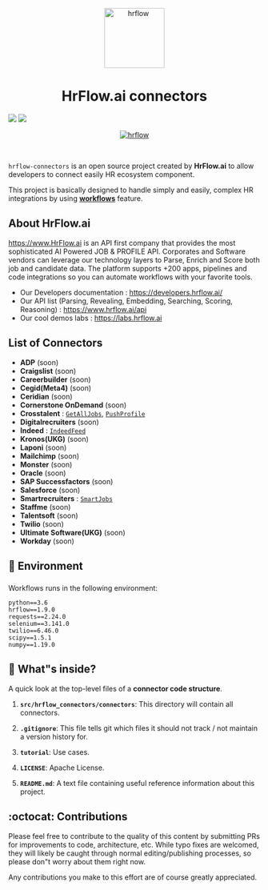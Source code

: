 <p align="center">
  <a href="https://hrflow.ai">
    <img alt="hrflow" src="https://img.riminder.net/logo-hrflow.svg" width="120" />
  </a>
</p>
<h1 align="center">
  HrFlow.ai connectors
</h1>

![](https://img.shields.io/github/v/release/Riminder/hrflow-connectors) ![](https://img.shields.io/github/license/Riminder/hrflow-connectors)


<p align="center">
  <a href="https://hrflow.ai">
    <img alt="hrflow" src="https://hrflow-ai.imgix.net/corporate.svg"/>
  </a>
</p>

<br/>

  `hrflow-connectors` is an open source project created by **HrFlow.ai** 
to allow developers to connect easily HR ecosystem component.

This project is basically designed to handle simply and easily,
complex HR integrations by using [**workflows**](https://developers.hrflow.ai/docs/workflows) feature.
<br/>


## About HrFlow.ai
  https://www.HrFlow.ai is an API first company that provides the most sophisticated AI Powered JOB & PROFILE API. Corporates and Software vendors can leverage our technology layers to Parse, Enrich and Score both job and candidate data. The platform supports +200 apps, pipelines and code integrations so you can automate workflows with your favorite tools.
  - Our Developers documentation : https://developers.hrflow.ai/
  - Our API list (Parsing, Revealing, Embedding, Searching, Scoring, Reasoning) : https://www.hrflow.ai/api
  - Our cool demos labs : https://labs.hrflow.ai

## List of Connectors
- **ADP** (soon)
- **Craigslist** (soon)
- **Careerbuilder** (soon)
- **Cegid(Meta4)** (soon)
- **Ceridian** (soon)
- **Cornerstone OnDemand** (soon)
- **Crosstalent** : [`GetAllJobs`](https://github.com/Riminder/hrflow-connectors/blob/master/src/hrflow_connectors/connectors/boards/crosstalent/), [`PushProfile`](https://github.com/Riminder/hrflow-connectors/tree/master/src/hrflow_connectors/connectors/destinations/crosstalent)
- **Digitalrecruiters** (soon)
- **Indeed** : [`IndeedFeed`](https://github.com/Riminder/hrflow-connectors/tree/master/src/hrflow_connectors/connectors/boards/indeed)
- **Kronos(UKG)** (soon)
- **Laponi** (soon)
- **Mailchimp** (soon)
- **Monster** (soon)
- **Oracle** (soon)
- **SAP Successfactors** (soon)
- **Salesforce** (soon)
- **Smartrecruiters** : [`SmartJobs`](https://github.com/Riminder/hrflow-connectors/blob/master/src/hrflow_connectors/connectors/boards/smartrecruiters/)
- **Staffme** (soon)
- **Talentsoft** (soon)
- **Twilio** (soon)
- **Ultimate Software(UKG)** (soon)
- **Workday** (soon)
    

## 🚀 Environment
### 
Workflows runs in the following environment:

    python==3.6
    hrflow==1.9.0
    requests==2.24.0
    selenium==3.141.0
    twilio==6.46.0
    scipy==1.5.1
    numpy==1.19.0

## 🧐 What"s inside?

  A quick look at the top-level files of a **connector code structure**.


  1.  **`src/hrflow_connectors/connectors`**: This directory will contain
      all connectors.

  2.  **`.gitignore`**: This file tells git which files it should not track / not maintain a version history for.

  3.  **`tutorial`**: Use cases.
      
  4.  **`LICENSE`**: Apache License.

  5. **`README.md`**: A text file containing useful reference information about this project.

## :octocat: Contributions

  Please feel free to contribute to the quality of this content by
  submitting PRs for improvements to code, architecture, etc. 
  While typo fixes are welcomed, they will likely be caught through 
  normal editing/publishing processes, so please don"t worry about 
  them right now.

  Any contributions you make to this effort are of course greatly 
  appreciated.
